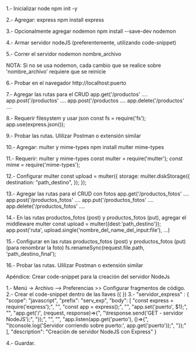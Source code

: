 1.- Inicializar node
    npm init -y

2.- Agregar: express 
    npm install express

3.- Opcionalmente agregar nodemon
    npm install --save-dev nodemon

4.- Armar servidor nodeJS (preferentemente, utilizando code-snippet)

5.- Correr el servidor
    nodemon nombre_archivo

NOTA: Si no se usa nodemon, cada cambio que se realice sobre 'nombre_archivo' requiere que se reinicie

6.- Probar en el navegador
    http://localhost:puerto

7.- Agregar las rutas para el CRUD
    app.get('/productos' ....
    app.post('/productos' ....
    app.post('/productos ....
    app.delete('/productos' ....

8.- Requerir filesystem y usar json
    const fs = require('fs');
    app.use(express.json());

9.- Probar las rutas. Ulilizar Postman o extensión similar

10.- Agregar: multer y mime-types
	npm install multer mime-types

11.- Requerir: multer y mime-types
    const multer = require('multer');
    const mime = require('mime-types');

12.- Configurar multer 
    const upload = multer({
        storage: multer.diskStorage({
                    destination: "path_destino",
                });
    });

13.- Agregar las rutas para el CRUD con fotos
    app.get('/productos_fotos' ....
    app.post('/productos_fotos' ....
    app.put('/productos_fotos' ....
    app.delete('/productos_fotos' ....

14.- En las rutas productos_fotos (post) y productos_fotos (put), 
    agregar el middleware multer
	const upload = multer({dest:'path_destino'});
	app.post('ruta', upload.single('nombre_del_name_del_input:file'), ...)
	
15.- Configurar en las rutas productos_fotos (post) y productos_fotos (put) (para renombrar la foto)
    fs.renameSync(request.file.path, 'path_destino_final');

16.- Probar las rutas. Ulilizar Postman o extensión similar



Apéndice:
Crear code-snippet para la creación del servidor NodeJs

1.- Menú -> Archivo --> Preferencias >> Configurar fragmentos de código.
2.- Crear el code-snippet dentro de las llaves ({ })
3.- 
	"servidor_express" : 
	{
		"scope": "javascript",
		"prefix": "serv_exp",
		"body": [
			"const express = require('express');",
			"",
			"const app = express();",
			"",
			"app.set('puerto', $1);",
			"",
			"app.get('/', (request, response)=>{",
			"\tresponse.send('GET - servidor NodeJS');",
			"});",
			"",
			"",
			"app.listen(app.get('puerto'), ()=>{",
			"\tconsole.log('Servidor corriendo sobre puerto:', app.get('puerto'));",
			"});"
		],
		"description": "Creación de servidor NodeJS con Express"
	}

4.- Guardar.
